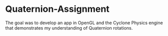 # Quaternion-Assignment
The goal was to develop an app in OpenGL and the Cyclone Physics engine that demonstrates my understanding of Quaternion rotations.
